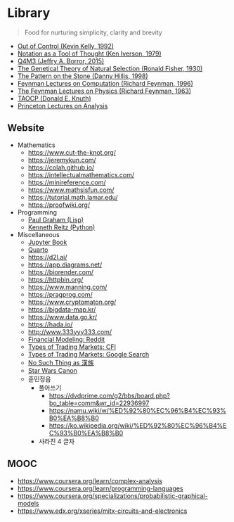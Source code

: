 # Library
> Food for nurturing simplicity, clarity and brevity
- [Out of Control (Kevin Kelly, 1992)](https://kk.org/mt-files/outofcontrol/contents.php)
- [Notation as a Tool of Thought (Ken Iverson, 1979)](https://www.eecg.utoronto.ca/~jzhu/csc326/readings/iverson.pdf)
- [Q4M3 (Jeffry A. Borror, 2015)](https://code.kx.com/q4m3/)
- [The Genetical Theory of Natural Selection (Ronald Fisher, 1930)](https://en.wikipedia.org/wiki/The_Genetical_Theory_of_Natural_Selection)
- [The Pattern on the Stone (Danny Hillis, 1998)](https://en.wikipedia.org/wiki/The_Pattern_on_the_Stone)
- [Feynman Lectures on Computation (Richard Feynman, 1996)](https://theswissbay.ch/pdf/Gentoomen%20Library/Extra/Richard_P._Feynman-Feynman_Lectures_on_Computation__-Addison-Wesley%281996%29.pdf)
- [The Feynman Lectures on Physics (Richard Feynman, 1963)](https://www.feynmanlectures.caltech.edu/)
- [TAOCP (Donald E. Knuth)](https://www-cs-faculty.stanford.edu/~knuth/taocp.html)
- [Princeton Lectures on Analysis](https://en.wikipedia.org/wiki/Princeton_Lectures_in_Analysis)

## Website
- Mathematics
  - https://www.cut-the-knot.org/
  - https://jeremykun.com/
  - https://colah.github.io/
  - https://intellectualmathematics.com/
  - https://minireference.com/
  - https://www.mathsisfun.com/
  - https://tutorial.math.lamar.edu/
  - https://proofwiki.org/
- Programming
  - [Paul Graham (Lisp)](http://www.paulgraham.com/articles.html)
  - [Kenneth Reitz (Python)](https://kennethreitz.org/)
- Miscellaneous
  - [Jupyter Book](https://jupyterbook.org/en/stable/intro.html)
  - [Quarto](https://quarto.org/)
  - https://d2l.ai/
  - https://app.diagrams.net/
  - https://biorender.com/
  - https://httpbin.org/
  - https://www.manning.com/
  - https://pragprog.com/
  - https://www.cryptomaton.org/
  - https://bigdata-map.kr/
  - https://www.data.go.kr/
  - https://hada.io/
  - http://www.333yyy333.com/
  - [Financial Modeling: Reddit](https://www.reddit.com/r/FinancialCareers/comments/cpjhwn/whats_a_good_site_to_boost_my_financial_modeling/)
  - [Types of Trading Markets: CFI](https://corporatefinanceinstitute.com/resources/knowledge/trading-investing/types-of-markets/)
  - [Types of Trading Markets: Google Search](https://www.google.com/search?newwindow=1&sxsrf=ALiCzsZNvAAGtbQUsEdYSrMgFSouamdUeQ:1653004024890&q=types+of+trading+markets&spell=1&sa=X&ved=2ahUKEwiX2dzt3-z3AhUHZ94KHdulAbUQirwEKAB6BAgBEDE&biw=1920&bih=969&dpr=1)
  - [No Such Thing as 漢族](https://www.joongang.co.kr/article/2637790#home)
  - [Star Wars Canon](https://www.reddit.com/r/starwarscanon/comments/ow1k5y/the_complete_star_wars_canon_timeline_august_2021/)
  - 훈민정음
    - 풀어쓰기
      - https://dvdprime.com/g2/bbs/board.php?bo_table=comm&wr_id=22936997
      - https://namu.wiki/w/%ED%92%80%EC%96%B4%EC%93%B0%EA%B8%B0
      - https://ko.wikipedia.org/wiki/%ED%92%80%EC%96%B4%EC%93%B0%EA%B8%B0
    - 사라진 4 글자

## MOOC
- https://www.coursera.org/learn/complex-analysis
- https://www.coursera.org/learn/programming-languages
- https://www.coursera.org/specializations/probabilistic-graphical-models
- https://www.edx.org/xseries/mitx-circuits-and-electronics

